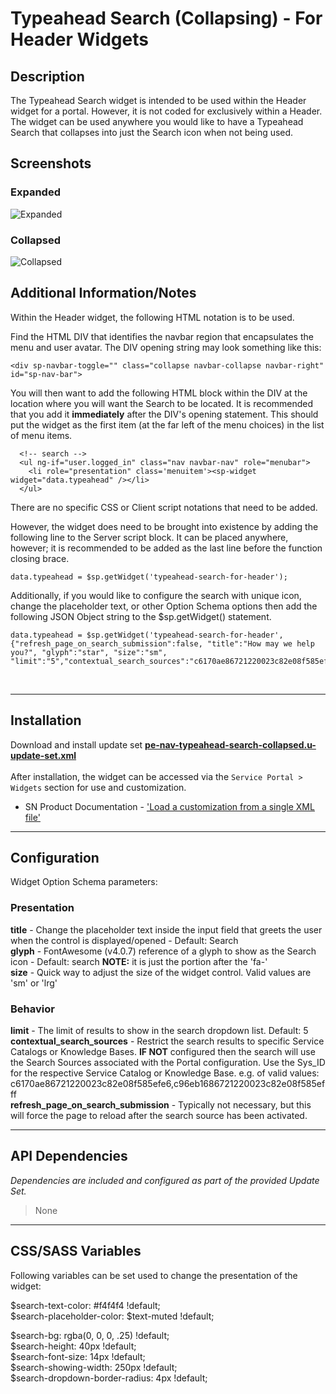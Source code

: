 # Typeahead Search (Collapsing) - For Header Widgets

## Description

The Typeahead Search widget is intended to be used within the Header widget for a portal. However, it is not coded for exclusively within a Header.  The widget can be used anywhere you would like to have a Typeahead Search that collapses into just the Search icon when not being used.

## Screenshots
### Expanded
![Expanded](https://raw.githubusercontent.com/platform-experience/serviceportal-widget-library/master/src/pe-nav-typeahead-search-collapsed/images/default.png)
### Collapsed
![Collapsed](https://raw.githubusercontent.com/platform-experience/serviceportal-widget-library/master/src/pe-nav-typeahead-search-collapsed/images/collapsed.png)

## Additional Information/Notes

Within the Header widget, the following HTML notation is to be used.

Find the HTML DIV that identifies the navbar region that encapsulates the menu and user avatar.
The DIV opening string may look something like this:
```
<div sp-navbar-toggle="" class="collapse navbar-collapse navbar-right" id="sp-nav-bar">
```

You will then want to add the following HTML block within the DIV at the location where you will want the Search to be located.
It is recommended that you add it **immediately** after the DIV's opening statement. This should put the widget as the first item (at the far left of the menu choices) in the list of menu items.
```
  <!-- search -->
  <ul ng-if="user.logged_in" class="nav navbar-nav" role="menubar">
    <li role="presentation" class='menuitem'><sp-widget widget="data.typeahead" /></li>
  </ul>
```

There are no specific CSS or Client script notations that need to be added.

However, the widget does need to be brought into existence by adding the following line to the Server script block.
It can be placed anywhere, however; it is recommended to be added as the last line before the function closing brace.

```
data.typeahead = $sp.getWidget('typeahead-search-for-header');
```

Additionally, if you would like to configure the search with unique icon, change the placeholder text, or other Option Schema options then add the following JSON Object string to the $sp.getWidget() statement.
```
data.typeahead = $sp.getWidget('typeahead-search-for-header',{"refresh_page_on_search_submission":false, "title":"How may we help you?", "glyph":"star", "size":"sm", "limit":"5","contextual_search_sources":"c6170ae86721220023c82e08f585efe6,c96eb1686721220023c82e08f585efff"});
```
<br/>

---
## Installation
Download and install update set **[pe-nav-typeahead-search-collapsed.u-update-set.xml](https://github.com/platform-experience/serviceportal-widget-library/blob/master/pe-nav-typeahead-search-collapsed/pe-nav-typeahead-search-collapsed.u-update-set.xml)** <br/><br/>
After installation, the widget can be accessed via the `Service Portal > Widgets` section for use and customization.<br/>
* SN Product Documentation - ['Load a customization from a single XML file'](https://docs.servicenow.com/bundle/kingston-application-development/page/build/system-update-sets/task/t_SaveAnUpdateSetAsAnXMLFile.html)

---
## Configuration
Widget Option Schema parameters:

### Presentation
**title** - Change the placeholder text inside the input field that greets the user when the control is displayed/opened - Default: Search <br/>
**glyph** - FontAwesome (v4.0.7) reference of a glyph to show as the Search icon - Default: search  **NOTE:** it is just the portion after the 'fa-' <br/>
**size** - Quick way to adjust the size of the widget control.  Valid values are 'sm' or 'lrg'<br/>

### Behavior
**limit** - The limit of results to show in the search dropdown list. Default: 5<br/>
**contextual_search_sources** - Restrict the search results to specific Service Catalogs or Knowledge Bases. **IF NOT** configured then the search will use the Search Sources associated with the Portal configuration.  Use the Sys_ID for the respective Service Catalog or Knowledge Base. e.g. of valid values: c6170ae86721220023c82e08f585efe6,c96eb1686721220023c82e08f585efff<br/>
**refresh_page_on_search_submission** - Typically not necessary, but this will force the page to reload after the search source has been activated.<br/>

---
## API Dependencies
<i>Dependencies are included and configured as part of the provided Update Set.</i>
> None

---
## CSS/SASS Variables
Following variables can be set used to change the presentation of the widget:

$search-text-color: #f4f4f4  !default; <br/>
$search-placeholder-color: $text-muted !default;<br/>

$search-bg: rgba(0, 0, 0, .25) !default;<br/>
$search-height: 40px !default;<br/>
$search-font-size: 14px !default;<br/>
$search-showing-width: 250px !default;<br/>
$search-dropdown-border-radius: 4px !default;<br/>
